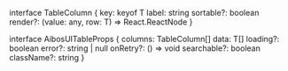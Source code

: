 interface TableColumn<T> {
  key: keyof T
  label: string
  sortable?: boolean
  render?: (value: any, row: T) => React.ReactNode
}

interface AibosUITableProps<T> {
  columns: TableColumn<T>[]
  data: T[]
  loading?: boolean
  error?: string | null
  onRetry?: () => void
  searchable?: boolean
  className?: string
}